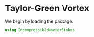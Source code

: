 # Taylor-Green Vortex

We begin by loading the package.

```julia
using IncompressibleNavierStokes
```
